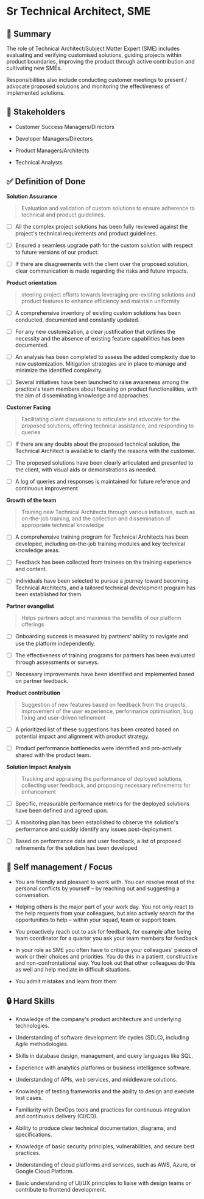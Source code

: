 # Sr Technical Architect, SME 

## :pushpin: Summary
The role of Technical Architect/Subject Matter Expert (SME) includes evaluating and verifying customised solutions, guiding projects within product boundaries, improving the product through active contribution and cultivating new SMEs.

Responsibilities also include conducting customer meetings to present / advocate proposed solutions and monitoring the effectiveness of implemented solutions. 


## :bank: Stakeholders

* Customer Success Managers/Directors

* Developer Managers/Directors

* Product Managers/Architects

* Technical Analysts


## :white_check_mark: Definition of Done

**Solution Assurance** 

> Evaluation and validation of custom solutions to ensure adherence to
 technical and product guidelines.

 - [ ] All the complex project solutions has been fully reviewed against the project's technical requirements and product guidelines.

 - [ ] Ensured a seamless upgrade path for the custom solution with respect to future versions of our product.

 - [ ] If there are disagreements with the client over the proposed solution, clear communication is made regarding the risks and future impacts.


**Product orientation** 

> steering project efforts towards leveraging pre-existing solutions and product features to enhance efficiency and maintain uniformity

- [ ] A comprehensive inventory of existing custom solutions has been conducted, documented and constantly updated.

 - [ ] For any new customization, a clear justification that outlines the necessity and the absence of existing feature capabilities has been documented.

 - [ ] An analysis has been completed to assess the added complexity due to new customization. Mitigation strategies are in place to manage and minimize the identified complexity.

 - [ ] Several initiatives have been launched to raise awareness among the practice's team members about focusing on product functionalities, with the aim of disseminating knowledge and approaches.

**Customer Facing** 

> Facilitating client discussions to articulate and advocate for the proposed solutions, offering technical assistance, and responding to queries

 - [ ] If there are any doubts about the proposed technical solution, the Technical Architect is available to clarify the reasons with the customer.

 - [ ] The proposed solutions have been clearly articulated and presented to the client, with visual aids or demonstrations as needed.

 - [ ] A log of queries and responses is maintained for future reference and continuous improvement.

**Growth of the team** 

> Training new Technical Architects through various initiatives, such as on-the-job training, and the collection and dissemination of appropriate technical knowledge


 - [ ] A comprehensive training program for Technical Architects has been developed, including on-the-job training modules and key technical knowledge areas.

 - [ ] Feedback has been collected from trainees on the training experience and content.

 - [ ] Individuals have been selected to pursue a journey toward becoming Technical Architects, and a tailored technical development program has been established for them.

**Partner evangelist** 

> Helps partners adopt and maximise the benefits of our platform offerings

 - [ ] Onboarding success is measured by partners' ability to navigate and use the platform independently.

 - [ ] The effectiveness of training programs for partners has been evaluated through assessments or surveys.

 - [ ] Necessary improvements have been identified and implemented based on partner feedback.

**Product contribution** 

> Suggestion of new features based on feedback from the projects, improvement of the user experience, performance optimisation, bug fixing and user-driven refinement

 - [ ] A prioritized list of these suggestions has been created based on potential impact and alignment with product strategy.

 - [ ] Product performance bottlenecks were identified and pro-actively shared with the product team.

**Solution Impact Analysis** 

> Tracking and appraising the performance of deployed solutions, collecting user feedback, and proposing necessary refinements for enhancement

 - [ ] Specific, measurable performance metrics for the deployed solutions have been defined and agreed upon.

 - [ ] A monitoring plan has been established to observe the solution's performance and quickly identify any issues post-deployment.

 - [ ] Based on performance data and user feedback, a list of proposed refinements for the solution has been developed



## 🎯 Self management / Focus


* You are friendly and pleasant to work with. You can resolve most of the personal conflicts by yourself – by reaching out and suggesting a conversation.

* Helping others is the major part of your work day. You not only react to the help requests from your colleagues, but also actively search for the opportunities to help – within your squad, team or support team.

* You proactively reach out to ask for feedback, for example after being team coordinator for a quarter you ask your team members for feedback
* In your role as SME you often have to critique your colleagues' pieces of work or their choices and priorities. You do this in a patient, constructive and non-confrontational way. You look out that other colleagues do this as well and help mediate in difficult situations. 
* You admit mistakes and learn from them


## :lock: Hard Skills

* Knowledge of the company's product architecture and underlying technologies.

 
* Understanding of software development life cycles (SDLC), including Agile methodologies. 
* Skills in database design, management, and query languages like SQL. 
* Experience with analytics platforms or business intelligence software. 
* Understanding of APIs, web services, and middleware solutions. 
* Knowledge of testing frameworks and the ability to design and execute test cases.
* Familiarity with DevOps tools and practices for continuous integration and continuous delivery (CI/CD). 
* Ability to produce clear technical documentation, diagrams, and specifications.
* Knowledge of basic security principles, vulnerabilities, and secure best practices. 
* Understanding of cloud platforms and services, such as AWS, Azure, or Google Cloud Platform. 
* Basic understanding of UI/UX principles to liaise with design teams or contribute to frontend development.

